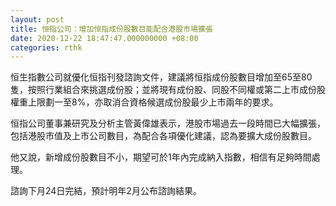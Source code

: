 ```yaml
---
layout: post
title: 恒指公司：增加恒指成份股數目能配合港股市場擴張
date: 2020-12-22 18:47:47.000000000 +08:00
categories: rthk
---
```


恒生指數公司就優化恒指刊發諮詢文件，建議將恒指成份股數目增加至65至80隻，按照行業組合來挑選成份股；並將現有成份股、同股不同權或第二上市成份股權重上限劃一至8%，亦取消合資格候選成份股最少上市兩年的要求。

恒指公司董事兼研究及分析主管黃偉雄表示，港股市場過去一段時間已大幅擴張，包括港股市值及上市公司數目，為配合各項優化建議，認為要擴大成份股數目。

他又說，新增成份股數目不小，期望可於1年內完成納入指數，相信有足夠時間處理。

諮詢下月24日完結，預計明年2月公布諮詢結果。
